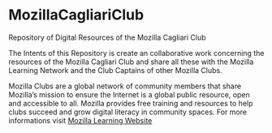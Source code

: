 # MozillaCagliariClub
Repository of Digital Resources of the Mozilla Cagliari Club

The Intents of this Repository is create an collaborative work concerning the resources of the Mozilla Cagliari Club and share all these with the Mozilla Learning Network and the Club Captains of other Mozilla Clubs.

Mozilla Clubs are a global network of community members that share Mozilla’s mission to ensure the Internet is a global public resource, open and accessible to all. Mozilla provides free training and resources to help clubs succeed and grow digital literacy in community spaces. For more informations visit [Mozilla Learning Website](https://learning.mozilla.org)

